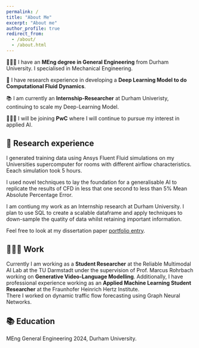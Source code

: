 ```yaml
---
permalink: /
title: "About Me"
excerpt: "About me"
author_profile: true
redirect_from: 
  - /about/
  - /about.html
---
```


👨🏻‍💻 I have an **MEng degree in General Engineering** from Durham University. I specialised in Mechanical Engineering.

🔬 I have research experience in developing a **Deep Learning Model to do Computational Fluid Dynamics**.

📚 I am currently an **Internship-Researcher** at Durham Univeristy, continuing to scale my Deep-Learning Model.

👨🏻‍🔬 I will be joining **PwC** where I will continue to pursue my interest in applied AI.



## 📜 Research experience
I generated training data using Ansys Fluent Fluid simulations on my Universities supercomputer for rooms with different airflow characteristics. Eeach simulation took 5 hours.

I used novel techniques to lay the foundation for a generalisable AI to replicate the results of CFD in less that one second to less than 5% Mean Absolute Percentage Error.

I am contiung my work as an Internship research at Durham University. I plan to use SQL to create a scalable dataframe and apply techniques to down-sample the quatity of data whilst retaining important information.

Feel free to look at my dissertation paper [portfolio entry](https://EngineerMac/portfolio/RCPPO/).

## 👨🏻‍🔬 Work
Currently I am working as a **Student Researcher** at the Reliable Multimodal AI Lab at the TU Darmstadt under the supervision of Prof. Marcus Rohrbach working on **Generative Video-Language Modelling**.
Additionally, I have professional experience working as an **Applied Machine Learning Student Researcher** at the Fraunhofer Heinrich Hertz Institute. \
There I worked on dynamic traffic flow forecasting using Graph Neural Networks.

## 📚 Education
MEng General Engineering 2024, Durham University.









